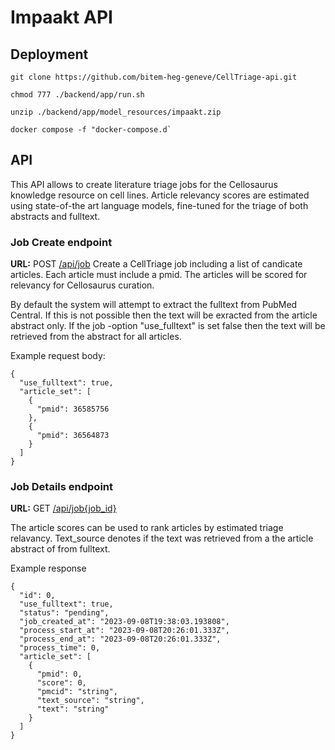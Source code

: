 # Impaakt API

## Deployment
```
git clone https://github.com/bitem-heg-geneve/CellTriage-api.git

chmod 777 ./backend/app/run.sh

unzip ./backend/app/model_resources/impaakt.zip

docker compose -f "docker-compose.d`
```
## API 
This API allows to create literature triage jobs for the Cellosaurus knowledge resource on cell lines. Article relevancy scores are estimated using state-of-the art language models, fine-tuned for the triage of both abstracts and fulltext.

### Job Create endpoint
**URL:** POST [/api/job](/api/job)
Create a CellTriage job including a list of candicate articles. Each article must include a pmid. The articles will be scored for relevancy for Cellosaurus curation.

By default the system will attempt to extract the fulltext from PubMed Central. If this is not possible then the text will be exracted from the article abstract only. If the job -option "use_fulltext" is set false then the text will be retrieved from the abstract for all articles.

Example request body:
```
{
  "use_fulltext": true,
  "article_set": [
    {
      "pmid": 36585756
    },
    {
      "pmid": 36564873
    }
  ]
}
```


### Job Details endpoint
**URL:** GET [/api/job{job_id}]()

The article scores can be used to rank articles by estimated triage relavancy.
Text_source denotes if the text was retrieved from a the article abstract of from fulltext.

Example response
```
{
  "id": 0,
  "use_fulltext": true,
  "status": "pending",
  "job_created_at": "2023-09-08T19:38:03.193808",
  "process_start_at": "2023-09-08T20:26:01.333Z",
  "process_end_at": "2023-09-08T20:26:01.333Z",
  "process_time": 0,
  "article_set": [
    {
      "pmid": 0,
      "score": 0,
      "pmcid": "string",
      "text_source": "string",
      "text": "string"
    }
  ]
}
```
